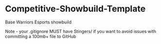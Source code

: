# Competitive-Showbuild-Template
Base Warriors Esports showbuild

Note - your .gitignore MUST have Stingers/ if you want to avoid issues with committing a 100mb+ file to GitHub
